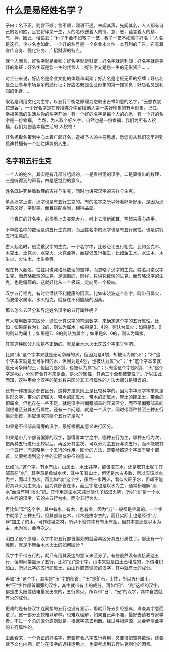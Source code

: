 # 什么是易经姓名学？

子曰：名不正，则言不顺；言不顺，则语不通。未闻其声，先闻其名，人人都有自己的名和姓，且它将伴您一生，人的名传送着人的情、意、志，蕴含着人的精、气、神，因此，俗语云：“付子千金不如教子一艺，教子一艺不如赐子好名！”人名是这样，企业名也如此，一个好的名号是一个企业永久性一本万利的广告，它有着宣传自身、强化业务、广招财源的特点。

就个人而言，好名字就是金钱；好名字就是财富；好名字就是利润；好名字就是美好的象征；好名字既是您一生的代言人；好名字又是您一生的无形资产……

对企业来说，好店名是企业文化的体现和凝聚；好店名是老板无声的招牌；好店名是企业参与市场竞争的通行证；好店名既是企业形象的第一推销员；好店名又是利润的化身…… 

取名是利用文化为主导，以五行平衡之原理为您取出吉祥如意的名字，“云想衣裳花想容”，一个好名字是在传播媒介中留给他人第一美好印象的有声形象。记住，幸福美满的生活从你的名字开始！有一个好的名字是每个人的心愿，有一个好的名字是一份幸福， 当然，为人取个好名字，自然也是一份幸福，我们为所有人祝福，我们为创造幸福生活的 人祝福！

好名扬取名策划中心本着广起好名、造福予人的主导思想，愿您能从我们这里得到启迪并拥有一个灿烂辉煌的人生。

## 名字和五行生克

一个人的姓名，其实是有几部分组成的，一是看得见的汉字，二是算得出的数理，三是听得到的声音，四是感觉到的意义。

姓名既讲究格局数理的吉祥与生克，同时也讲究汉字的吉祥与生克。

单从汉字上讲，汉字也是有五行生克的。有的名字之所以好看好听好用，是因为汉字意义好，字形美，而且搭配得当，相得益彰。

一个真正的好名字，必须看上去美观大方，听上去清新阅耳，写起来得心应手。

不单姓名中的数理是讲五行生克的，而且姓名中的汉字也是有五行属性，也是讲究五行生克的。

古人起名时，很注重汉字的生克，一个名字中，比较忌讳五行相克，比如金克木、木克土、土克水、水克火、火克金等，而提倡五行相生，比如金生水、水生木、木生火、火生土、土生金等。

现在有人起名，往往只讲究格局数理的吉祥，而忽略了汉字的生克。姓名只讲汉字生克，而忽略数理的生克，是偏颇的，同样，只讲究数理的生克，而忽略汉字的生克，也是偏颇的。这就好比从一个极端，走向另一个极端。

汉字五行相克，有时会潜伏不利健康的因素。比如宋晓波这个名字，晓带日属火，而波带水属水，水火相克，就存在不利健康的因素。

那么怎么去区分和界定姓名汉字的五行属性呢？

有人常用数字来区分，通过计算汉字的笔划数字，来确定这个字的五行属性。比如：如果尾数为1、2的，则认为属木；如果是3、4的，则认为属火；如果是5、6的则认为属土；如果是7、8的则认为属金；如果是9、0的，则认为属水。

其实这种区分方法是不正确的。就拿金木水火土这五个字来举例吧。

比如“水”这个字本来就是无可争辩的水，但因为是4划，却被认为属“火”；“木”这个字本来就是无可争辩的木，但因为是4划，也被认为属“火”；“土”这个字本来就是无可争辩的土，但因为是3划，也被认为属“火”；只有金这个字是8划、“火”这个字是4划，分别符合其本来是金、是火的属性，其余三个全都被变性了。所以由此而知，这种用单个汉字的笔划数来区分其五行属性的方法大部分是错误的。

还有一种按偏旁部首区分，这种方法原则上是比较科学的，因为中华汉字本来就是象形文字，带火的即属火，带水的即属水，带木的即属木，带土的即属土，带金的即属金。但也存在一些不足，就是汉字带偏旁部首的容易区分，而不带偏旁部首的则很难区分其五行属性。还有一个问题，就是一个汉字，同时带两种甚至三种五行偏旁部首，那应该取其哪个五行才是呢？

如果是不带部首偏旁的汉字，最好根据其意义进行区分。

如果是带几个部首偏旁的汉字，那得看本字之中，哪种五行为主，哪种五行为次，把两种五行进行比较以后，再区分其主次，可以分为主五行与次五行，而不能取其一个五行，而忽略另一个五行的作用。区分的方法，既要参照这个字属于哪个部首，又要考虑到这个字的实际或象征的意义。

比如“汕”这个字，有水有山，山属土，水土并存，那该取其水，还是取其土呢？其部首在“水”，其字意是鱼游水状，其中虽有山土，但还是水占多数，所以应该以水为主，而以土为次。再比如“淡”这个字，虽然一水两火，看似火旺于水，但却不能将其以火为主来用。因为其部首在水，而且字意也是以水为主，通常都理解“淡水”而没有叫“淡火”的。其作用是由水来减弱淡化了焰焰火势，所以“淡”是一个水火并存的汉字，它的主五行为水，而次五行为火。

再比如“梁”这个字，其中有水，有木，也有金，因为“刀”一般都是金属的。一个字中就带了三种五行。但其部首在木，此木是由水生的，而且实际上也是经过“刀斧”加工了的木，可作栋梁之材，所以不管其中有有水有金，但其本意还是以木为主，水为次，金再次之。

明白了这个原理，汉字中带五行部首偏旁的就容易区分其五行属性了。那还有一个难题，就是不带金木水火土的如何区分？

汉字中不带五行的，就只有用其表达的意义来区分了。有些虽然没有直接表达五行，但却间接显示了五行，比如“山”这个字，山本来就是由土石堆成的，所谓堆积如山，所以此字的五行即属土，由山作部首偏旁的汉字，其中就有土的成分。

再如“王”这个字，其实是“玉”字的部首，“玉”是矿石，土性，所以五行属土，由“王”字作部首偏旁的汉字，其中就带有土的成分。再如“日”、“光”这样的汉字，都是由太阳或热电量发出来的，五行属火，所以带“日”、“光”的汉字，其中自然就有火的成分。

更难的是有些汉字连间接的五行也没有显示，那就只好去引经据典，详查其字意而定了。这一部分比较难以解释，也难以理解，如果自己弄不准，最好去请教专家学者。不过一个总的区分原则就是，根据字意去判断。经过寻根溯源，总会弄清此字的五行属性的。

由此看来，一个真正的好名字，既要符合八字五行喜用，又要搭配吉祥数理，还要赋予文化内涵。同时在汉字的选择运用上，也要考虑到五行生克制化的因素。



